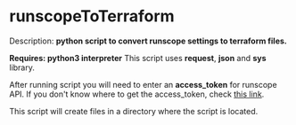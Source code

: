 # runscopeToTerraform
Description: __python script to convert runscope settings to terraform files.__

**Requires: python3 interpreter**
This script uses **request**, **json** and **sys** library.

After running script you will need to enter an **access_token** for runscope API. If you don't know where to get the access_token, check [this link](https://www.runscope.com/docs/api/authentication).

This script will create files in a directory where the script is located.
